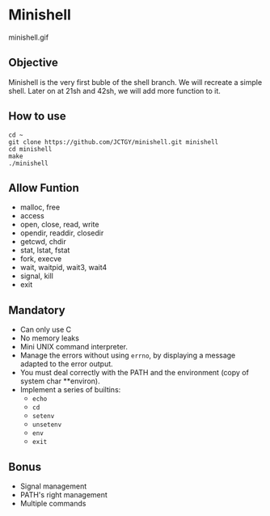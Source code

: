 

Minishell
===

minishell.gif

## Objective
Minishell is the very first buble of the shell branch. We will recreate a simple shell. Later on at 21sh and 42sh, we will add more function to it.

## How to use

```
cd ~
git clone https://github.com/JCTGY/minishell.git minishell
cd minishell
make
./minishell
```

Allow Funtion
---
* malloc, free
* access
* open, close, read, write
* opendir, readdir, closedir
* getcwd, chdir
* stat, lstat, fstat
* fork, execve
* wait, waitpid, wait3, wait4
* signal, kill
* exit

Mandatory
---
* Can only use C
* No memory leaks
* Mini UNIX command interpreter.
* Manage the errors without using `errno`, by displaying a message adapted to the error output.
* You must deal correctly with the PATH and the environment (copy of system char **environ).
* Implement a series of builtins: 
  * `echo`
  * `cd`
  * `setenv`
  * `unsetenv`
  * `env`
  * `exit`

Bonus
---
* Signal management
* PATH's right management
* Multiple commands

